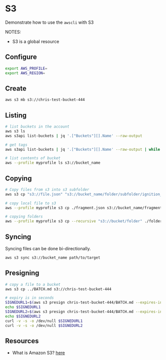 # S3

Demonstrate how to use the `awscli` with S3  

NOTES:

* S3 is a global resource  

## Configure

```sh
export AWS_PROFILE=
export AWS_REGION=
```

## Create

```sh
aws s3 mb s3://chris-test-bucket-444
```

## Listing

```sh
# list buckets in the account
aws s3 ls
aws s3api list-buckets | jq '.["Buckets"][].Name' --raw-output 

# get tags 
aws s3api list-buckets | jq '.["Buckets"][].Name' --raw-output | while read in; do aws s3api get-bucket-tagging --bucket $in; done
```

```sh
# list contents of bucket 
aws --profile myprofile ls s3://bucket_name
```

## Copying

```sh
# Copy files from s3 into s3 subfolder
aws s3 cp "s3://file.json" "s3://bucket_name/folder/subfolder/ignition_etcd_0.json"

# copy local file to s3
aws --profile myprofile s3 cp ./fragment.json s3://bucket_name/fragment.json

# copying folders 
aws --profile myprofile s3 cp --recursive "s3://bucket/folder" ./folder
```

## Syncing

Syncing files can be done bi-directionally.

```sh
aws s3 sync s3://bucket_name path/to/target
```

## Presigning

```sh
# copy a file to a bucket
aws s3 cp ../BATCH.md s3://chris-test-bucket-444  

# expiry is in seconds
SIGNEDURL1=$(aws s3 presign chris-test-bucket-444/BATCH.md --expires-in 1000)
echo $SIGNEDURL1
SIGNEDURL2=$(aws s3 presign chris-test-bucket-444/BATCH.md --expires-in 1000)
echo $SIGNEDURL2
curl -v -s -o /dev/null $SIGNEDURL1
curl -v -s -o /dev/null $SIGNEDURL2
```

## Resources

* What is Amazon S3? [here](https://docs.aws.amazon.com/AmazonS3/latest/userguide/Welcome.html)

